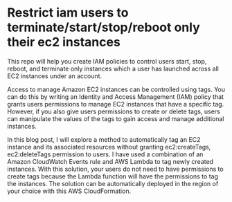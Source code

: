 # Restrict iam users to terminate/start/stop/reboot only their ec2 instances
This repo will help you create IAM policies to control users start, stop, reboot, and terminate only instances which a user has launched across all EC2 instances under an account.

Access to manage Amazon EC2 instances can be controlled using tags. You can do this by writing an Identity and Access Management (IAM) policy that grants users permissions to manage EC2 instances that have a specific tag. However, if you also give users permissions to create or delete tags, users can manipulate the values of the tags to gain access and manage additional instances.

In this blog post, I will explore a method to automatically tag an EC2 instance and its associated resources without granting ec2:createTags, ec2:deleteTags permission to users. I have used a combination of an Amazon CloudWatch Events rule and AWS Lambda to tag newly created instances. With this solution, your users do not need to have permissions to create tags because the Lambda function will have the permissions to tag the instances. The solution can be automatically deployed in the region of your choice with this AWS CloudFormation.
